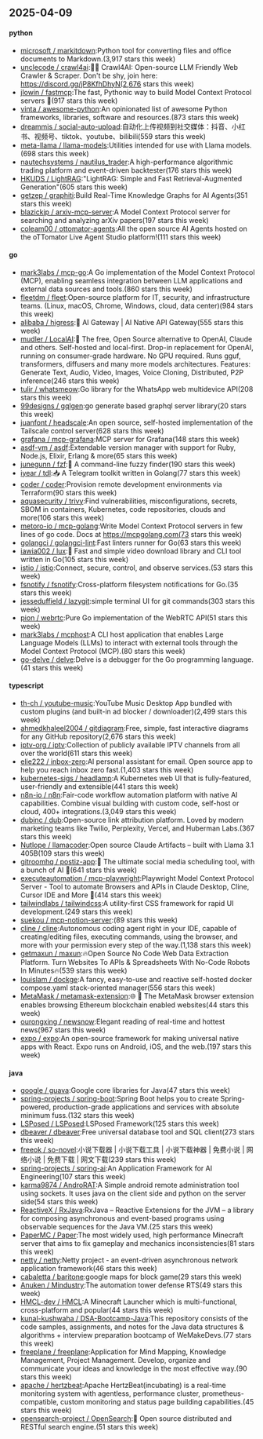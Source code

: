 ## 2025-04-09

#### python
* [microsoft / markitdown](https://github.com/microsoft/markitdown):Python tool for converting files and office documents to Markdown.(3,917 stars this week)
* [unclecode / crawl4ai](https://github.com/unclecode/crawl4ai):🚀🤖 Crawl4AI: Open-source LLM Friendly Web Crawler & Scraper. Don't be shy, join here: https://discord.gg/jP8KfhDhyN(2,676 stars this week)
* [jlowin / fastmcp](https://github.com/jlowin/fastmcp):The fast, Pythonic way to build Model Context Protocol servers 🚀(917 stars this week)
* [vinta / awesome-python](https://github.com/vinta/awesome-python):An opinionated list of awesome Python frameworks, libraries, software and resources.(873 stars this week)
* [dreammis / social-auto-upload](https://github.com/dreammis/social-auto-upload):自动化上传视频到社交媒体：抖音、小红书、视频号、tiktok、youtube、bilibili(559 stars this week)
* [meta-llama / llama-models](https://github.com/meta-llama/llama-models):Utilities intended for use with Llama models.(698 stars this week)
* [nautechsystems / nautilus_trader](https://github.com/nautechsystems/nautilus_trader):A high-performance algorithmic trading platform and event-driven backtester(176 stars this week)
* [HKUDS / LightRAG](https://github.com/HKUDS/LightRAG):"LightRAG: Simple and Fast Retrieval-Augmented Generation"(605 stars this week)
* [getzep / graphiti](https://github.com/getzep/graphiti):Build Real-Time Knowledge Graphs for AI Agents(351 stars this week)
* [blazickjp / arxiv-mcp-server](https://github.com/blazickjp/arxiv-mcp-server):A Model Context Protocol server for searching and analyzing arXiv papers(197 stars this week)
* [coleam00 / ottomator-agents](https://github.com/coleam00/ottomator-agents):All the open source AI Agents hosted on the oTTomator Live Agent Studio platform!(111 stars this week)

#### go
* [mark3labs / mcp-go](https://github.com/mark3labs/mcp-go):A Go implementation of the Model Context Protocol (MCP), enabling seamless integration between LLM applications and external data sources and tools.(860 stars this week)
* [fleetdm / fleet](https://github.com/fleetdm/fleet):Open-source platform for IT, security, and infrastructure teams. (Linux, macOS, Chrome, Windows, cloud, data center)(984 stars this week)
* [alibaba / higress](https://github.com/alibaba/higress):🤖 AI Gateway | AI Native API Gateway(555 stars this week)
* [mudler / LocalAI](https://github.com/mudler/LocalAI):🤖 The free, Open Source alternative to OpenAI, Claude and others. Self-hosted and local-first. Drop-in replacement for OpenAI, running on consumer-grade hardware. No GPU required. Runs gguf, transformers, diffusers and many more models architectures. Features: Generate Text, Audio, Video, Images, Voice Cloning, Distributed, P2P inference(246 stars this week)
* [tulir / whatsmeow](https://github.com/tulir/whatsmeow):Go library for the WhatsApp web multidevice API(208 stars this week)
* [99designs / gqlgen](https://github.com/99designs/gqlgen):go generate based graphql server library(20 stars this week)
* [juanfont / headscale](https://github.com/juanfont/headscale):An open source, self-hosted implementation of the Tailscale control server(628 stars this week)
* [grafana / mcp-grafana](https://github.com/grafana/mcp-grafana):MCP server for Grafana(148 stars this week)
* [asdf-vm / asdf](https://github.com/asdf-vm/asdf):Extendable version manager with support for Ruby, Node.js, Elixir, Erlang & more(65 stars this week)
* [junegunn / fzf](https://github.com/junegunn/fzf):🌸 A command-line fuzzy finder(190 stars this week)
* [iyear / tdl](https://github.com/iyear/tdl):📥 A Telegram toolkit written in Golang(77 stars this week)
* [coder / coder](https://github.com/coder/coder):Provision remote development environments via Terraform(90 stars this week)
* [aquasecurity / trivy](https://github.com/aquasecurity/trivy):Find vulnerabilities, misconfigurations, secrets, SBOM in containers, Kubernetes, code repositories, clouds and more(106 stars this week)
* [metoro-io / mcp-golang](https://github.com/metoro-io/mcp-golang):Write Model Context Protocol servers in few lines of go code. Docs at https://mcpgolang.com(73 stars this week)
* [golangci / golangci-lint](https://github.com/golangci/golangci-lint):Fast linters runner for Go(63 stars this week)
* [iawia002 / lux](https://github.com/iawia002/lux):👾 Fast and simple video download library and CLI tool written in Go(105 stars this week)
* [istio / istio](https://github.com/istio/istio):Connect, secure, control, and observe services.(53 stars this week)
* [fsnotify / fsnotify](https://github.com/fsnotify/fsnotify):Cross-platform filesystem notifications for Go.(35 stars this week)
* [jesseduffield / lazygit](https://github.com/jesseduffield/lazygit):simple terminal UI for git commands(303 stars this week)
* [pion / webrtc](https://github.com/pion/webrtc):Pure Go implementation of the WebRTC API(51 stars this week)
* [mark3labs / mcphost](https://github.com/mark3labs/mcphost):A CLI host application that enables Large Language Models (LLMs) to interact with external tools through the Model Context Protocol (MCP).(80 stars this week)
* [go-delve / delve](https://github.com/go-delve/delve):Delve is a debugger for the Go programming language.(41 stars this week)

#### typescript
* [th-ch / youtube-music](https://github.com/th-ch/youtube-music):YouTube Music Desktop App bundled with custom plugins (and built-in ad blocker / downloader)(2,499 stars this week)
* [ahmedkhaleel2004 / gitdiagram](https://github.com/ahmedkhaleel2004/gitdiagram):Free, simple, fast interactive diagrams for any GitHub repository(2,676 stars this week)
* [iptv-org / iptv](https://github.com/iptv-org/iptv):Collection of publicly available IPTV channels from all over the world(611 stars this week)
* [elie222 / inbox-zero](https://github.com/elie222/inbox-zero):AI personal assistant for email. Open source app to help you reach inbox zero fast.(1,403 stars this week)
* [kubernetes-sigs / headlamp](https://github.com/kubernetes-sigs/headlamp):A Kubernetes web UI that is fully-featured, user-friendly and extensible(441 stars this week)
* [n8n-io / n8n](https://github.com/n8n-io/n8n):Fair-code workflow automation platform with native AI capabilities. Combine visual building with custom code, self-host or cloud, 400+ integrations.(3,049 stars this week)
* [dubinc / dub](https://github.com/dubinc/dub):Open-source link attribution platform. Loved by modern marketing teams like Twilio, Perplexity, Vercel, and Huberman Labs.(367 stars this week)
* [Nutlope / llamacoder](https://github.com/Nutlope/llamacoder):Open source Claude Artifacts – built with Llama 3.1 405B(109 stars this week)
* [gitroomhq / postiz-app](https://github.com/gitroomhq/postiz-app):📨 The ultimate social media scheduling tool, with a bunch of AI 🤖(641 stars this week)
* [executeautomation / mcp-playwright](https://github.com/executeautomation/mcp-playwright):Playwright Model Context Protocol Server - Tool to automate Browsers and APIs in Claude Desktop, Cline, Cursor IDE and More 🔌(414 stars this week)
* [tailwindlabs / tailwindcss](https://github.com/tailwindlabs/tailwindcss):A utility-first CSS framework for rapid UI development.(249 stars this week)
* [suekou / mcp-notion-server](https://github.com/suekou/mcp-notion-server):(89 stars this week)
* [cline / cline](https://github.com/cline/cline):Autonomous coding agent right in your IDE, capable of creating/editing files, executing commands, using the browser, and more with your permission every step of the way.(1,138 stars this week)
* [getmaxun / maxun](https://github.com/getmaxun/maxun):🔥Open Source No Code Web Data Extraction Platform. Turn Websites To APIs & Spreadsheets With No-Code Robots In Minutes🔥(539 stars this week)
* [louislam / dockge](https://github.com/louislam/dockge):A fancy, easy-to-use and reactive self-hosted docker compose.yaml stack-oriented manager(556 stars this week)
* [MetaMask / metamask-extension](https://github.com/MetaMask/metamask-extension):🌐 🔌 The MetaMask browser extension enables browsing Ethereum blockchain enabled websites(44 stars this week)
* [ourongxing / newsnow](https://github.com/ourongxing/newsnow):Elegant reading of real-time and hottest news(967 stars this week)
* [expo / expo](https://github.com/expo/expo):An open-source framework for making universal native apps with React. Expo runs on Android, iOS, and the web.(197 stars this week)

#### java
* [google / guava](https://github.com/google/guava):Google core libraries for Java(47 stars this week)
* [spring-projects / spring-boot](https://github.com/spring-projects/spring-boot):Spring Boot helps you to create Spring-powered, production-grade applications and services with absolute minimum fuss.(132 stars this week)
* [LSPosed / LSPosed](https://github.com/LSPosed/LSPosed):LSPosed Framework(125 stars this week)
* [dbeaver / dbeaver](https://github.com/dbeaver/dbeaver):Free universal database tool and SQL client(273 stars this week)
* [freeok / so-novel](https://github.com/freeok/so-novel):小说下载器 | 小说下载工具 | 小说下载神器 | 免费小说 | 网络小说 | 免费下载 | 网文下载(239 stars this week)
* [spring-projects / spring-ai](https://github.com/spring-projects/spring-ai):An Application Framework for AI Engineering(107 stars this week)
* [karma9874 / AndroRAT](https://github.com/karma9874/AndroRAT):A Simple android remote administration tool using sockets. It uses java on the client side and python on the server side(54 stars this week)
* [ReactiveX / RxJava](https://github.com/ReactiveX/RxJava):RxJava – Reactive Extensions for the JVM – a library for composing asynchronous and event-based programs using observable sequences for the Java VM.(25 stars this week)
* [PaperMC / Paper](https://github.com/PaperMC/Paper):The most widely used, high performance Minecraft server that aims to fix gameplay and mechanics inconsistencies(81 stars this week)
* [netty / netty](https://github.com/netty/netty):Netty project - an event-driven asynchronous network application framework(46 stars this week)
* [cabaletta / baritone](https://github.com/cabaletta/baritone):google maps for block game(29 stars this week)
* [Anuken / Mindustry](https://github.com/Anuken/Mindustry):The automation tower defense RTS(49 stars this week)
* [HMCL-dev / HMCL](https://github.com/HMCL-dev/HMCL):A Minecraft Launcher which is multi-functional, cross-platform and popular(44 stars this week)
* [kunal-kushwaha / DSA-Bootcamp-Java](https://github.com/kunal-kushwaha/DSA-Bootcamp-Java):This repository consists of the code samples, assignments, and notes for the Java data structures & algorithms + interview preparation bootcamp of WeMakeDevs.(77 stars this week)
* [freeplane / freeplane](https://github.com/freeplane/freeplane):Application for Mind Mapping, Knowledge Management, Project Management. Develop, organize and communicate your ideas and knowledge in the most effective way.(90 stars this week)
* [apache / hertzbeat](https://github.com/apache/hertzbeat):Apache HertzBeat(incubating) is a real-time monitoring system with agentless, performance cluster, prometheus-compatible, custom monitoring and status page building capabilities.(45 stars this week)
* [opensearch-project / OpenSearch](https://github.com/opensearch-project/OpenSearch):🔎 Open source distributed and RESTful search engine.(51 stars this week)
